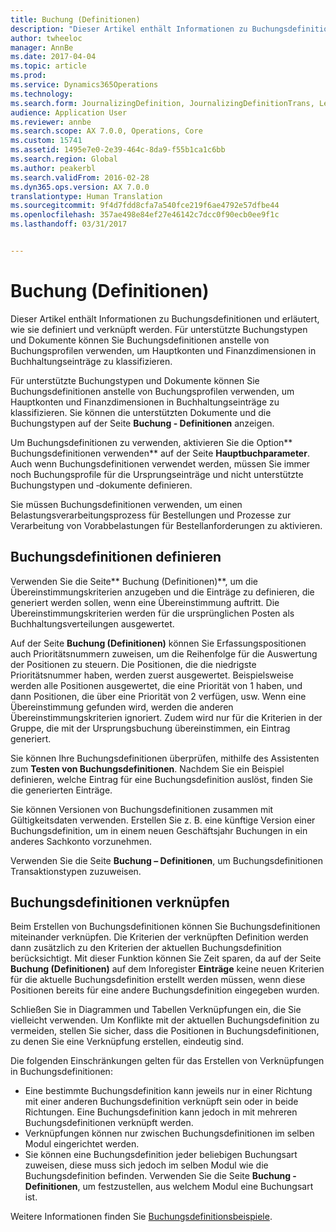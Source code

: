 ```yaml
---
title: Buchung (Definitionen)
description: "Dieser Artikel enthält Informationen zu Buchungsdefinitionen und erläutert, wie sie definiert und verknüpft werden. Für unterstützte Buchungstypen und Dokumente können Sie Buchungsdefinitionen anstelle von Buchungsprofilen verwenden, um Hauptkonten und Finanzdimensionen in Buchhaltungseinträge zu klassifizieren."
author: twheeloc
manager: AnnBe
ms.date: 2017-04-04
ms.topic: article
ms.prod: 
ms.service: Dynamics365Operations
ms.technology: 
ms.search.form: JournalizingDefinition, JournalizingDefinitionTrans, LedgerParameters
audience: Application User
ms.reviewer: annbe
ms.search.scope: AX 7.0.0, Operations, Core
ms.custom: 15741
ms.assetid: 1495e7e0-2e39-464c-8da9-f55b1ca1c6bb
ms.search.region: Global
ms.author: peakerbl
ms.search.validFrom: 2016-02-28
ms.dyn365.ops.version: AX 7.0.0
translationtype: Human Translation
ms.sourcegitcommit: 9f4d7fdd8cfa7a540fce219f6ae4792e57dfbe44
ms.openlocfilehash: 357ae498e84ef27e46142c7dcc0f90ecb0ee9f1c
ms.lasthandoff: 03/31/2017


---
```


# <a name="posting-definitions"></a>Buchung (Definitionen)

Dieser Artikel enthält Informationen zu Buchungsdefinitionen und erläutert, wie sie definiert und verknüpft werden. Für unterstützte Buchungstypen und Dokumente können Sie Buchungsdefinitionen anstelle von Buchungsprofilen verwenden, um Hauptkonten und Finanzdimensionen in Buchhaltungseinträge zu klassifizieren.

Für unterstützte Buchungstypen und Dokumente können Sie Buchungsdefinitionen anstelle von Buchungsprofilen verwenden, um Hauptkonten und Finanzdimensionen in Buchhaltungseinträge zu klassifizieren. Sie können die unterstützten Dokumente und die Buchungstypen auf der Seite **Buchung - Definitionen** anzeigen. 

Um Buchungsdefinitionen zu verwenden, aktivieren Sie die Option** Buchungsdefinitionen verwenden** auf der Seite **Hauptbuchparameter**. Auch wenn Buchungsdefinitionen verwendet werden, müssen Sie immer noch Buchungsprofile für die Ursprungseinträge und nicht unterstützte Buchungstypen und ‑dokumente definieren. 

Sie müssen Buchungsdefinitionen verwenden, um einen Belastungsverarbeitungsprozess für Bestellungen und Prozesse zur Verarbeitung von Vorabbelastungen für Bestellanforderungen zu aktivieren.

## <a name="defining-posting-definitions"></a>Buchungsdefinitionen definieren
Verwenden Sie die Seite** Buchung (Definitionen)**, um die Übereinstimmungskriterien anzugeben und die Einträge zu definieren, die generiert werden sollen, wenn eine Übereinstimmung auftritt. Die Übereinstimmungskriterien werden für die ursprünglichen Posten als Buchhaltungsverteilungen ausgewertet. 

Auf der Seite **Buchung (Definitionen)** können Sie Erfassungspositionen auch Prioritätsnummern zuweisen, um die Reihenfolge für die Auswertung der Positionen zu steuern. Die Positionen, die die niedrigste Prioritätsnummer haben, werden zuerst ausgewertet. Beispielsweise werden alle Positionen ausgewertet, die eine Priorität von 1 haben, und dann Positionen, die über eine Priorität von 2 verfügen, usw. Wenn eine Übereinstimmung gefunden wird, werden die anderen Übereinstimmungskriterien ignoriert. Zudem wird nur für die Kriterien in der Gruppe, die mit der Ursprungsbuchung übereinstimmen, ein Eintrag generiert. 

Sie können Ihre Buchungsdefinitionen überprüfen, mithilfe des Assistenten zum **Testen von Buchungsdefinitionen**. Nachdem Sie ein Beispiel definieren, welche Eintrag für eine Buchungsdefinition auslöst, finden Sie die generierten Einträge. 

Sie können Versionen von Buchungsdefinitionen zusammen mit Gültigkeitsdaten verwenden. Erstellen Sie z. B. eine künftige Version einer Buchungsdefinition, um in einem neuen Geschäftsjahr Buchungen in ein anderes Sachkonto vorzunehmen. 

Verwenden Sie die Seite **Buchung – Definitionen**, um Buchungsdefinitionen Transaktionstypen zuzuweisen.

## <a name="linking-posting-definitions"></a>Buchungsdefinitionen verknüpfen
Beim Erstellen von Buchungsdefinitionen können Sie Buchungsdefinitionen miteinander verknüpfen. Die Kriterien der verknüpften Definition werden dann zusätzlich zu den Kriterien der aktuellen Buchungsdefinition berücksichtigt. Mit dieser Funktion können Sie Zeit sparen, da auf der Seite **Buchung (Definitionen)** auf dem Inforegister **Einträge** keine neuen Kriterien für die aktuelle Buchungsdefinition erstellt werden müssen, wenn diese Positionen bereits für eine andere Buchungsdefinition eingegeben wurden. 

Schließen Sie in Diagrammen und Tabellen Verknüpfungen ein, die Sie vielleicht verwenden. Um Konflikte mit der aktuellen Buchungsdefinition zu vermeiden, stellen Sie sicher, dass die Positionen in Buchungsdefinitionen, zu denen Sie eine Verknüpfung erstellen, eindeutig sind. 

Die folgenden Einschränkungen gelten für das Erstellen von Verknüpfungen in Buchungsdefinitionen:

-   Eine bestimmte Buchungsdefinition kann jeweils nur in einer Richtung mit einer anderen Buchungsdefinition verknüpft sein oder in beide Richtungen. Eine Buchungsdefinition kann jedoch in mit mehreren Buchungsdefinitionen verknüpft werden.
-   Verknüpfungen können nur zwischen Buchungsdefinitionen im selben Modul eingerichtet werden.
-   Sie können eine Buchungsdefinition jeder beliebigen Buchungsart zuweisen, diese muss sich jedoch im selben Modul wie die Buchungsdefinition befinden. Verwenden Sie die Seite **Buchung - Definitionen**, um festzustellen, aus welchem Modul eine Buchungsart ist.


Weitere Informationen finden Sie [Buchungsdefinitionsbeispiele]( /general-ledger/example-posting-definitions.md). 

